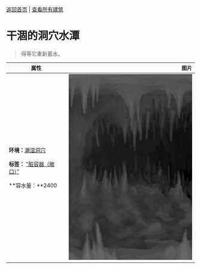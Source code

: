 [返回首页](index.md)   |  [查看所有建筑](building.md)
# 干涸的洞穴水潭  
> 得等它重新蓄水。  
  
  属性  |   图片   
 ----  |  ----:   
 **环境：**[潮湿洞穴](DampChamber.md)<br><br>**标签：**	[“脏容器（敞口）”](tag_ContainerDirty.md)<br><br>**容水量：**2400  |  ![](Sprite/UnderwaterPondEmpty.png)   
  
